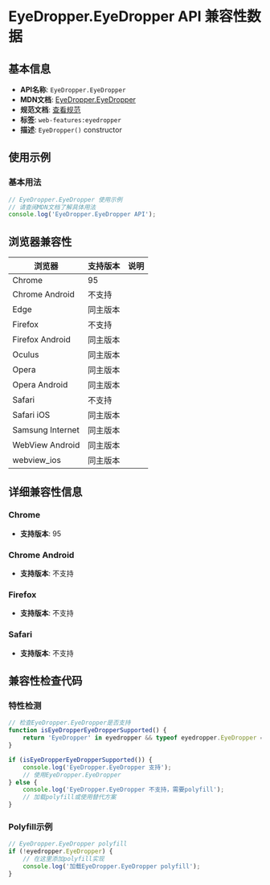 # EyeDropper.EyeDropper API 兼容性数据

## 基本信息

- **API名称**: `EyeDropper.EyeDropper`
- **MDN文档**: [EyeDropper.EyeDropper](https://developer.mozilla.org/docs/Web/API/EyeDropper/EyeDropper)
- **规范文档**: [查看规范](https://wicg.github.io/eyedropper-api/#eyedropper-interface)
- **标签**: `web-features:eyedropper`
- **描述**: `EyeDropper()` constructor

## 使用示例

### 基本用法

```javascript
// EyeDropper.EyeDropper 使用示例
// 请查阅MDN文档了解具体用法
console.log('EyeDropper.EyeDropper API');
```

## 浏览器兼容性

| 浏览器 | 支持版本 | 说明 |
|--------|----------|------|
| Chrome | 95 |  |
| Chrome Android | 不支持 |  |
| Edge | 同主版本 |  |
| Firefox | 不支持 |  |
| Firefox Android | 同主版本 |  |
| Oculus | 同主版本 |  |
| Opera | 同主版本 |  |
| Opera Android | 同主版本 |  |
| Safari | 不支持 |  |
| Safari iOS | 同主版本 |  |
| Samsung Internet | 同主版本 |  |
| WebView Android | 同主版本 |  |
| webview_ios | 同主版本 |  |

## 详细兼容性信息

### Chrome

- **支持版本**: 95

### Chrome Android

- **支持版本**: 不支持

### Firefox

- **支持版本**: 不支持

### Safari

- **支持版本**: 不支持

## 兼容性检查代码

### 特性检测

```javascript
// 检查EyeDropper.EyeDropper是否支持
function isEyeDropperEyeDropperSupported() {
    return 'EyeDropper' in eyedropper && typeof eyedropper.EyeDropper === 'function';
}

if (isEyeDropperEyeDropperSupported()) {
    console.log('EyeDropper.EyeDropper 支持');
    // 使用EyeDropper.EyeDropper
} else {
    console.log('EyeDropper.EyeDropper 不支持，需要polyfill');
    // 加载polyfill或使用替代方案
}
```

### Polyfill示例

```javascript
// EyeDropper.EyeDropper polyfill
if (!eyedropper.EyeDropper) {
    // 在这里添加polyfill实现
    console.log('加载EyeDropper.EyeDropper polyfill');
}
```

